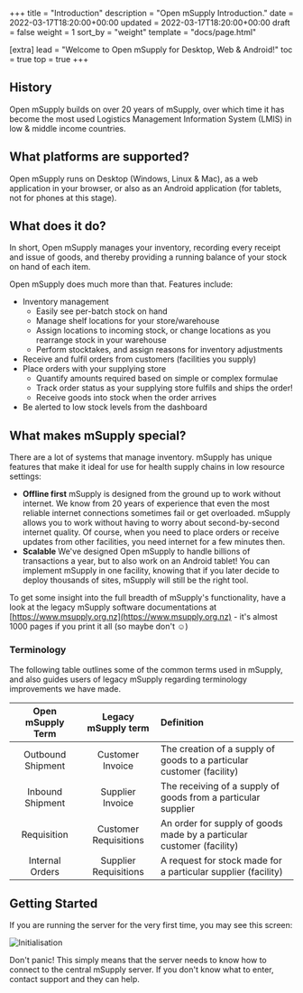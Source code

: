 +++
title = "Introduction"
description = "Open mSupply Introduction."
date = 2022-03-17T18:20:00+00:00
updated = 2022-03-17T18:20:00+00:00
draft = false
weight = 1
sort_by = "weight"
template = "docs/page.html"

[extra]
lead = "Welcome to Open mSupply for Desktop, Web & Android!"
toc = true
top = true
+++

## History

Open mSupply builds on over 20 years of mSupply, over which time it has become the most used Logistics Management Information System (LMIS) in low & middle income countries.

## What platforms are supported?

Open mSupply runs on Desktop (Windows, Linux & Mac), as a web application in your browser, or also as an Android application (for tablets, not for phones at this stage).

## What does it do?

In short, Open mSupply manages your inventory, recording every receipt and issue of goods, and thereby providing a running balance of your stock on hand of each item.

Open mSupply does much more than that. Features include:

- Inventory management
  - Easily see per-batch stock on hand
  - Manage shelf locations for your store/warehouse
  - Assign locations to incoming stock, or change locations as you rearrange stock in your warehouse
  - Perform stocktakes, and assign reasons for inventory adjustments
- Receive and fulfil orders from customers (facilities you supply)
- Place orders with your supplying store
  - Quantify amounts required based on simple or complex formulae
  - Track order status as your supplying store fulfils and ships the order!
  - Receive goods into stock when the order arrives
- Be alerted to low stock levels from the dashboard

## What makes mSupply special?

There are a lot of systems that manage inventory. mSupply has unique features that make it ideal for use for health supply chains in low resource settings:

- **Offline first** mSupply is designed from the ground up to work without internet. We know from 20 years of experience that even the most reliable internet connections sometimes fail or get overloaded. mSupply allows you to work without having to worry about second-by-second internet quality. Of course, when you need to place orders or receive updates from other facilities, you need internet for a few minutes then.
- **Scalable** We've designed Open mSupply to handle billions of transactions a year, but to also work on an Android tablet! You can implement mSupply in one facility, knowing that if you later decide to deploy thousands of sites, mSupply will still be the right tool.

To get some insight into the full breadth of mSupply's functionality, have a look at the legacy mSupply software documentations at [https://www.msupply.org.nz](https://www.msupply.org.nz) - it's almost 1000 pages if you print it all (so maybe don't ☺️)

### Terminology

The following table outlines some of the common terms used in mSupply, and also guides users of legacy mSupply regarding terminology improvements we have made.

| Open mSupply Term |  Legacy mSupply term  | Definition                                                             |
| :---------------: | :-------------------: | :--------------------------------------------------------------------- |
| Outbound Shipment |   Customer Invoice    | The creation of a supply of goods to a particular customer (facility) |
| Inbound Shipment  |   Supplier Invoice    | The receiving of a supply of goods from a particular supplier         |
|    Requisition    | Customer Requisitions | An order for supply of goods made by a particular customer (facility) |
|  Internal Orders  | Supplier Requisitions | A request for stock made for a particular supplier (facility)          |

## Getting Started

If you are running the server for the very first time, you may see this screen:

![Initialisation](/docs/introduction/images/initialisation.png)

Don't panic! This simply means that the server needs to know how to connect to the central mSupply server. If you don't know what to enter, contact support and they can help.
